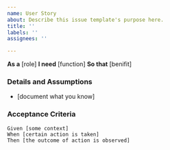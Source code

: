 ```yaml
---
name: User Story
about: Describe this issue template's purpose here.
title: ''
labels: ''
assignees: ''

---
```


**As a** [role]
**I need** [function]
**So that** [benifit]

### Details and Assumptions
* [document what you know]

### Acceptance Criteria


```gherkin
Given [some context]
When [certain action is taken]
Then [the outcome of action is observed]
```
